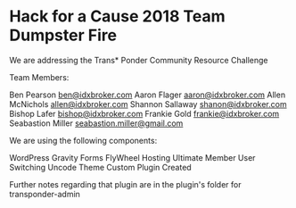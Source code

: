 # Hack for a Cause 2018 Team Dumpster Fire

We are addressing the Trans* Ponder Community Resource Challenge

Team Members:

Ben Pearson           ben@idxbroker.com
Aaron Flager          aaron@idxbroker.com
Allen McNichols       allen@idxbroker.com
Shannon Sallaway       shanon@idxbroker.com
Bishop Lafer          bishop@idxbroker.com
Frankie Gold          frankie@idxbroker.com
Seabastion Miller     seabastion.miller@gmail.com

We are using the following components:

  WordPress
  Gravity Forms
  FlyWheel Hosting
  Ultimate Member
  User Switching
  Uncode Theme
  Custom Plugin Created 



Further notes regarding that plugin are in the plugin's folder for transponder-admin
